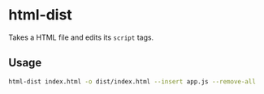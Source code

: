 # html-dist

Takes a HTML file and edits its `script` tags.

## Usage

```sh
html-dist index.html -o dist/index.html --insert app.js --remove-all
```
